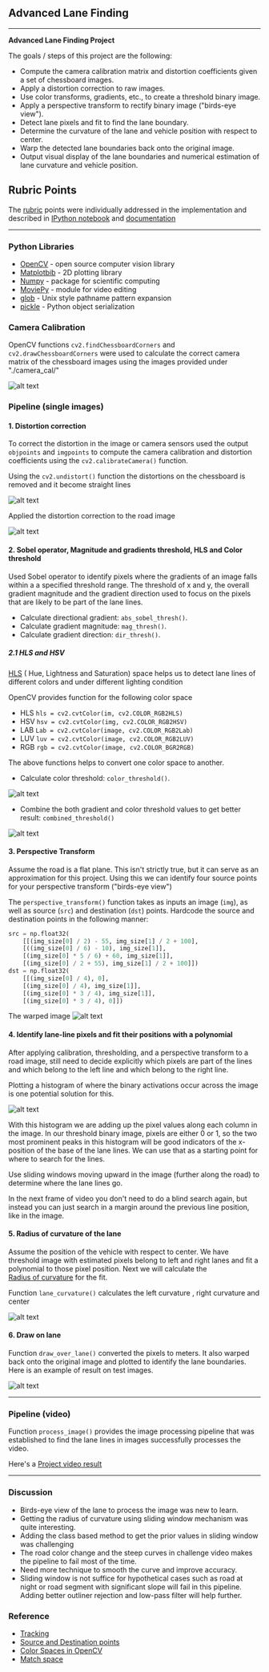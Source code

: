 ## Advanced Lane Finding

---

**Advanced Lane Finding Project**

The goals / steps of this project are the following:

* Compute the camera calibration matrix and distortion coefficients given a set of chessboard images.
* Apply a distortion correction to raw images.
* Use color transforms, gradients, etc., to create a threshold binary image.
* Apply a perspective transform to rectify binary image ("birds-eye view").
* Detect lane pixels and fit to find the lane boundary.
* Determine the curvature of the lane and vehicle position with respect to center.
* Warp the detected lane boundaries back onto the original image.
* Output visual display of the lane boundaries and numerical estimation of lane curvature and vehicle position.

[//]: # (Image References)

[image1]: ./writeup/output_chess_corners.png "Chessboard corners"
[image2]: ./writeup/output_chess_undistorted.png "Chessboard undistorted"
[image3]: ./writeup/output_road_undistorted.png "Road undistorted"
[image4]: ./writeup/output_color_threshold.png "Gradients"
[image5]: ./writeup/output_combined_threshold.png "Combined"
[image6]: ./writeup/output_road_warped.png "Perspective Transform"
[image7]: ./writeup/output_histogram.png "Histogram"
[image8]: ./writeup/output_lane_plot.png "Lane points"
[image9]: ./writeup/output_final.png "Lane lines"
[video1]: ./output_video.mp4 "Video"
[video2]: ./challenge_output.mp4 "Challenge vide0"

## Rubric Points

The [rubric](https://review.udacity.com/#!/rubrics/571/view) points were individually addressed in the implementation and described in [IPython notebook](./Advanced_Lane_Finding.ipynb) and [documentation](./Advanced_Lane_Finding.md)

--- 

### Python Libraries
- [OpenCV](https://opencv.org/) - open source computer vision library
- [Matplotbib](https://matplotlib.org/) - 2D plotting library
- [Numpy](http://www.numpy.org/) - package for scientific computing
- [MoviePy](http://zulko.github.io/moviepy/]) - module for video editing
- [glob](https://docs.python.org/2/library/glob.html) - Unix style pathname pattern expansion
- [pickle](https://docs.python.org/3/library/pickle.html) - Python object serialization

### Camera Calibration 
OpenCV functions `cv2.findChessboardCorners` and `cv2.drawChessboardCorners` were used to calculate the correct camera matrix of the chessboard images using the images provided under  "./camera_cal/"

![alt text][image1]

### Pipeline (single images)

#### 1. Distortion correction
To correct the distortion in the image or camera sensors used the output `objpoints` and `imgpoints` to compute the camera calibration and distortion coefficients using the `cv2.calibrateCamera()` function.

Using the `cv2.undistort()` function the distortions on the chessboard is removed and it become straight lines 

![alt text][image2]

Applied the distortion correction to the road image 

![alt text][image3]


#### 2. Sobel operator, Magnitude and gradients threshold, HLS and Color threshold

Used Sobel operator to identify pixels where the gradients of an image falls within a a specified threshold range.
The threshold of  x and y, the overall gradient magnitude and the gradient direction used to focus on the pixels that are likely to be part of the lane lines.

- Calculate directional gradient: `abs_sobel_thresh()`.
- Calculate gradient magnitude: `mag_thresh()`.
- Calculate gradient direction: `dir_thresh()`.


##### 2.1 HLS and HSV

[HLS](https://en.wikipedia.org/wiki/HSL_and_HSV) ( Hue, Lightness and Saturation) space helps us to detect lane lines of different colors and under different lighting  condition

OpenCV provides function for the following color space
- HLS `hls = cv2.cvtColor(im, cv2.COLOR_RGB2HLS)`
- HSV `hsv = cv2.cvtColor(img, cv2.COLOR_RGB2HSV)` 
- LAB `Lab = cv2.cvtColor(image, cv2.COLOR_RGB2Lab)` 
- LUV `luv = cv2.cvtColor(image, cv2.COLOR_RGB2LUV)`
- RGB `rgb = cv2.cvtColor(image, cv2.COLOR_BGR2RGB)`

The above functions helps to convert one color space to another.

- Calculate color threshold: `color_threshold()`.

![alt text][image4]

- Combine the both gradient and color threshold values to get better result: `combined_threshold()`

![alt text][image5]

#### 3. Perspective Transform

Assume the road is a flat plane. This isn't strictly true, but it can serve as an approximation for this project. Using this we can identify four source points for your perspective transform ("birds-eye view")

The `perspective_transform()` function takes as inputs an image (`img`), as well as source (`src`) and destination (`dst`) points.  Hardcode the source and destination points in the following manner:

```python
src = np.float32(
    [[(img_size[0] / 2) - 55, img_size[1] / 2 + 100],
    [((img_size[0] / 6) - 10), img_size[1]],
    [(img_size[0] * 5 / 6) + 60, img_size[1]],
    [(img_size[0] / 2 + 55), img_size[1] / 2 + 100]])
dst = np.float32(
    [[(img_size[0] / 4), 0],
    [(img_size[0] / 4), img_size[1]],
    [(img_size[0] * 3 / 4), img_size[1]],
    [(img_size[0] * 3 / 4), 0]])
```

The warped image ![alt text][image6]

#### 4. Identify lane-line pixels and fit their positions with a polynomial

After applying calibration, thresholding, and a perspective transform to a road image, still need to decide explicitly which pixels are part of the lines and which belong to the left line and which belong to the right line.

Plotting a histogram of where the binary activations occur across the image is one potential solution for this.

![alt text][image7]

With this histogram we are adding up the pixel values along each column in the image. In our threshold binary image, pixels are either 0 or 1, so the two most prominent peaks in this histogram will be good indicators of the x-position of the base of the lane lines. We can use that as a starting point for where to search for the lines.

Use sliding windows moving upward in the image (further along the road) to determine where the lane lines go. 

In the next frame of video you don't need to do a blind search again, but instead you can just search in a margin around the previous line position, like in the image.

#### 5. Radius of curvature of the lane

Assume the position of the vehicle with respect to center. We have threshold image with estimated pixels belong to left and right lanes and fit a polynomial to those pixel position. Next we will calculate the  
[Radius of curvature](https://www.intmath.com/applications-differentiation/8-radius-curvature.php) for the fit.

Function `lane_curvature()` calculates the left curvature , right curvature and center

![alt text][image8]

#### 6. Draw on lane

Function `draw_over_lane()` converted the pixels to meters. It also warped back onto the original image and plotted to identify the lane boundaries. Here is an example of result on test images.

![alt text][image9]

---

### Pipeline (video)

Function `process_image()` provides the image processing pipeline that was established to find the lane lines in images successfully processes the video. 

Here's a [Project video result](./output_video.mp4)


---

### Discussion

* Birds-eye view of the lane to process the image was new to learn.
* Getting the radius of curvature using sliding window mechanism was quite interesting.
* Adding the class based method to get the prior values in sliding window was challenging
* The road color change and the steep curves in challenge video makes the pipeline to fail most of the time.
* Need more technique to smooth the curve and improve accuracy.
* Sliding window is not suffice for hypothetical cases such as road at night or road segment with significant slope will fail in this pipeline. Adding better outliner rejection and low-pass filter will help further.

### Reference
- [Tracking](https://github.com/miguelangel/sdc--advanced-lane-finding)
- [Source and Destination points](https://github.com/dkarunakaran/carnd-advanced-lane-lines-p4)
- [Color Spaces in OpenCV](https://www.learnopencv.com/color-spaces-in-opencv-cpp-python/)
- [Match space](https://github.com/tj27-vkr/RCNN-Vehicle-Tracking-Lane-Detection/blob/master/process_image.py)
